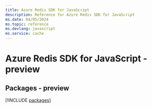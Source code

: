 ```yaml
---
title: Azure Redis SDK for JavaScript
description: Reference for Azure Redis SDK for JavaScript
ms.date: 04/05/2024
ms.topic: reference
ms.devlang: javascript
ms.service: cache
---
```

# Azure Redis SDK for JavaScript - preview
## Packages - preview
[!INCLUDE [packages](redis-index.md)]